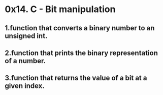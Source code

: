 # 0x14. C - Bit manipulation
## 1.function that converts a binary number to an unsigned int.
## 2.function that prints the binary representation of a number.
## 3.function that returns the value of a bit at a given index.
